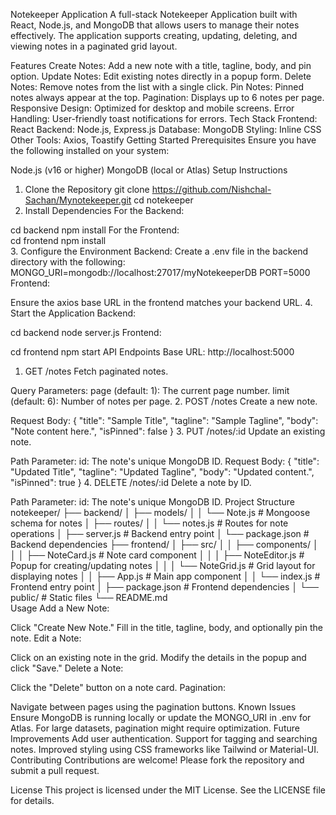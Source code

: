 Notekeeper Application
A full-stack Notekeeper Application built with React, Node.js, and MongoDB that allows users to manage their notes effectively. The application supports creating, updating, deleting, and viewing notes in a paginated grid layout.

Features
Create Notes: Add a new note with a title, tagline, body, and pin option.
Update Notes: Edit existing notes directly in a popup form.
Delete Notes: Remove notes from the list with a single click.
Pin Notes: Pinned notes always appear at the top.
Pagination: Displays up to 6 notes per page.
Responsive Design: Optimized for desktop and mobile screens.
Error Handling: User-friendly toast notifications for errors.
Tech Stack
Frontend: React
Backend: Node.js, Express.js
Database: MongoDB
Styling: Inline CSS
Other Tools: Axios, Toastify
Getting Started
Prerequisites
Ensure you have the following installed on your system:

Node.js (v16 or higher)
MongoDB (local or Atlas)
Setup Instructions
1. Clone the Repository
git clone https://github.com/Nishchal-Sachan/Mynotekeeper.git
cd notekeeper
2. Install Dependencies
For the Backend:
<div>
cd backend
npm install
For the Frontend:
</div>
<div>
cd frontend
npm install
</div>
3. Configure the Environment
Backend:
Create a .env file in the backend directory with the following:
MONGO_URI=mongodb://localhost:27017/myNotekeeperDB
PORT=5000
Frontend:

Ensure the axios base URL in the frontend matches your backend URL.
4. Start the Application
Backend:

cd backend
node server.js
Frontend:

cd frontend
npm start
API Endpoints
Base URL: http://localhost:5000
1. GET /notes
Fetch paginated notes.

Query Parameters:
page (default: 1): The current page number.
limit (default: 6): Number of notes per page.
2. POST /notes
Create a new note.

Request Body:
{
  "title": "Sample Title",
  "tagline": "Sample Tagline",
  "body": "Note content here.",
  "isPinned": false
}
3. PUT /notes/:id
Update an existing note.

Path Parameter:
id: The note's unique MongoDB ID.
Request Body:
{
  "title": "Updated Title",
  "tagline": "Updated Tagline",
  "body": "Updated content.",
  "isPinned": true
}
4. DELETE /notes/:id
Delete a note by ID.
<section>
Path Parameter:
id: The note's unique MongoDB ID.
Project Structure
notekeeper/
├── backend/
│   ├── models/
│   │   └── Note.js       # Mongoose schema for notes
│   ├── routes/
│   │   └── notes.js      # Routes for note operations
│   ├── server.js         # Backend entry point
│   └── package.json      # Backend dependencies
├── frontend/
│   ├── src/
│   │   ├── components/
│   │   │   ├── NoteCard.js       # Note card component
│   │   │   ├── NoteEditor.js     # Popup for creating/updating notes
│   │   │   └── NoteGrid.js       # Grid layout for displaying notes
│   │   ├── App.js                # Main app component
│   │   └── index.js              # Frontend entry point
│   ├── package.json              # Frontend dependencies
│   └── public/                   # Static files
└── README.md
</section>
Usage
Add a New Note:

Click "Create New Note."
Fill in the title, tagline, body, and optionally pin the note.
Edit a Note:

Click on an existing note in the grid.
Modify the details in the popup and click "Save."
Delete a Note:

Click the "Delete" button on a note card.
Pagination:

Navigate between pages using the pagination buttons.
Known Issues
Ensure MongoDB is running locally or update the MONGO_URI in .env for Atlas.
For large datasets, pagination might require optimization.
Future Improvements
Add user authentication.
Support for tagging and searching notes.
Improved styling using CSS frameworks like Tailwind or Material-UI.
Contributing
Contributions are welcome! Please fork the repository and submit a pull request.

License
This project is licensed under the MIT License. See the LICENSE file for details.